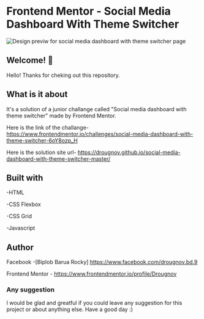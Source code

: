 # Frontend Mentor - Social Media Dashboard With Theme Switcher

![Design previw for social media dashboard with theme switcher page](./design/desktop-design.jpg)

## Welcome! 👋

Hello! Thanks for cheking out this repository.

## What is it about

It's a solution of a junior challange called "Social media dashboard with theme switcher" made by Frontend Mentor.

Here is the link of the challange-
https://www.frontendmentor.io/challenges/social-media-dashboard-with-theme-switcher-6oY8ozp_H

Here is the solution site url-
https://drougnov.github.io/social-media-dashboard-with-theme-switcher-master/

## Built with

-HTML

-CSS Flexbox

-CSS Grid

-Javascript

## Author

Facebook -[Biplob Barua Rocky] https://www.facebook.com/drougnov.bd.9

Frontend Mentor - https://www.frontendmentor.io/profile/Drougnov

### Any suggestion

I would be glad and greatful if you could leave any suggestion for this project or about anything else. Have a good day :)
